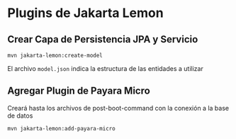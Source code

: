 # Plugins de Jakarta Lemon

## Crear Capa de Persistencia JPA y Servicio
```
mvn jakarta-lemon:create-model 
```

El archivo `model.json` indica la estructura de las entidades a utilizar

## Agregar Plugin de Payara Micro

Creará hasta los archivos de post-boot-command con la conexión a la base de datos

```
mvn jakarta-lemon:add-payara-micro
```
